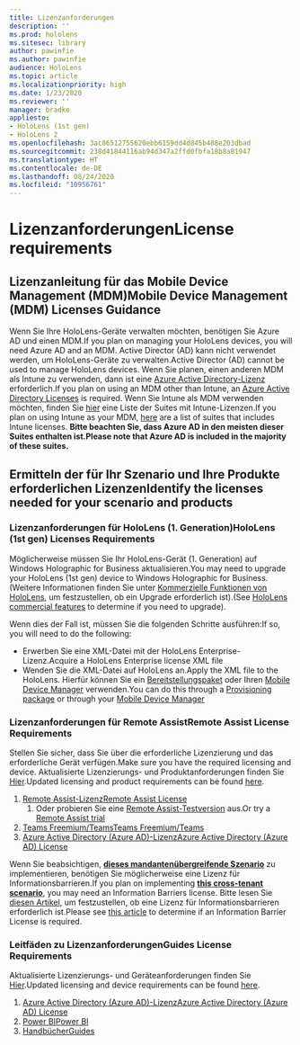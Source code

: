 ```yaml
---
title: Lizenzanforderungen
description: ''
ms.prod: hololens
ms.sitesec: library
author: pawinfie
ms.author: pawinfie
audience: HoloLens
ms.topic: article
ms.localizationpriority: high
ms.date: 1/23/2020
ms.reviewer: ''
manager: bradke
appliesto:
- HoloLens (1st gen)
- HoloLens 2
ms.openlocfilehash: 3ac86512755620ebb6159dd4d845b488e203dbad
ms.sourcegitcommit: 238d41844116ab94d347a2ffd0fbfa18b8a81947
ms.translationtype: HT
ms.contentlocale: de-DE
ms.lasthandoff: 08/24/2020
ms.locfileid: "10956761"
---
```

# <span data-ttu-id="9000b-102">Lizenzanforderungen</span><span class="sxs-lookup"><span data-stu-id="9000b-102">License requirements</span></span>

## <span data-ttu-id="9000b-103">Lizenzanleitung für das Mobile Device Management (MDM)</span><span class="sxs-lookup"><span data-stu-id="9000b-103">Mobile Device Management (MDM) Licenses Guidance</span></span>

<span data-ttu-id="9000b-104">Wenn Sie Ihre HoloLens-Geräte verwalten möchten, benötigen Sie Azure AD und einen MDM.</span><span class="sxs-lookup"><span data-stu-id="9000b-104">If you plan on managing your HoloLens devices, you will need Azure AD and an MDM.</span></span> <span data-ttu-id="9000b-105">Active Director (AD) kann nicht verwendet werden, um HoloLens-Geräte zu verwalten.</span><span class="sxs-lookup"><span data-stu-id="9000b-105">Active Director (AD) cannot be used to manage HoloLens devices.</span></span>
<span data-ttu-id="9000b-106">Wenn Sie planen, einen anderen MDM als Intune zu verwenden, dann ist eine [Azure Active Directory-Lizenz](https://docs.microsoft.com/azure/active-directory/fundamentals/active-directory-whatis) erforderlich.</span><span class="sxs-lookup"><span data-stu-id="9000b-106">If you plan on using an MDM other than Intune, an [Azure Active Directory Licenses](https://docs.microsoft.com/azure/active-directory/fundamentals/active-directory-whatis) is required.</span></span>
<span data-ttu-id="9000b-107">Wenn Sie Intune als MDM verwenden möchten, finden Sie [hier](https://docs.microsoft.com/intune/fundamentals/licenses) eine Liste der Suites mit Intune-Lizenzen.</span><span class="sxs-lookup"><span data-stu-id="9000b-107">If you plan on using Intune as your MDM,  [here](https://docs.microsoft.com/intune/fundamentals/licenses) are a list of suites that includes Intune licenses.</span></span> **<span data-ttu-id="9000b-108">Bitte beachten Sie, dass Azure AD in den meisten dieser Suites enthalten ist.</span><span class="sxs-lookup"><span data-stu-id="9000b-108">Please note that Azure AD is included in the majority of these suites.</span></span>**

## <span data-ttu-id="9000b-109">Ermitteln der für Ihr Szenario und Ihre Produkte erforderlichen Lizenzen</span><span class="sxs-lookup"><span data-stu-id="9000b-109">Identify the licenses needed for your scenario and products</span></span>

### <span data-ttu-id="9000b-110">Lizenzanforderungen für HoloLens (1. Generation)</span><span class="sxs-lookup"><span data-stu-id="9000b-110">HoloLens (1st gen) Licenses Requirements</span></span>

<span data-ttu-id="9000b-111">Möglicherweise müssen Sie Ihr HoloLens-Gerät (1. Generation) auf Windows Holographic for Business aktualisieren.</span><span class="sxs-lookup"><span data-stu-id="9000b-111">You may need to upgrade your HoloLens (1st gen) device to Windows Holographic for Business.</span></span> <span data-ttu-id="9000b-112">(Weitere Informationen finden Sie unter [Kommerzielle Funktionen von HoloLens](holoLens-commercial-features.md#feature-comparison-between-editions), um festzustellen, ob ein Upgrade erforderlich ist).</span><span class="sxs-lookup"><span data-stu-id="9000b-112">(See [HoloLens commercial features](holoLens-commercial-features.md#feature-comparison-between-editions) to determine if you need to upgrade).</span></span>

 <span data-ttu-id="9000b-113">Wenn dies der Fall ist, müssen Sie die folgenden Schritte ausführen:</span><span class="sxs-lookup"><span data-stu-id="9000b-113">If so, you will need to do the following:</span></span>

- <span data-ttu-id="9000b-114">Erwerben Sie eine XML-Datei mit der HoloLens Enterprise-Lizenz.</span><span class="sxs-lookup"><span data-stu-id="9000b-114">Acquire a HoloLens Enterprise license XML file</span></span>
- <span data-ttu-id="9000b-115">Wenden Sie die XML-Datei auf HoloLens an.</span><span class="sxs-lookup"><span data-stu-id="9000b-115">Apply the XML file to the HoloLens.</span></span> <span data-ttu-id="9000b-116">Hierfür können Sie ein [Bereitstellungspaket](hololens-provisioning.md) oder Ihren [Mobile Device Manager](https://docs.microsoft.com/intune/configuration/holographic-upgrade) verwenden.</span><span class="sxs-lookup"><span data-stu-id="9000b-116">You can do this through a [Provisioning package](hololens-provisioning.md) or through your [Mobile Device Manager](https://docs.microsoft.com/intune/configuration/holographic-upgrade)</span></span>

### <span data-ttu-id="9000b-117">Lizenzanforderungen für Remote Assist</span><span class="sxs-lookup"><span data-stu-id="9000b-117">Remote Assist License Requirements</span></span>

<span data-ttu-id="9000b-118">Stellen Sie sicher, dass Sie über die erforderliche Lizenzierung und das erforderliche Gerät verfügen.</span><span class="sxs-lookup"><span data-stu-id="9000b-118">Make sure you have the required licensing and device.</span></span> <span data-ttu-id="9000b-119">Aktualisierte Lizenzierungs- und Produktanforderungen finden Sie [Hier](https://docs.microsoft.com/dynamics365/mixed-reality/remote-assist/requirements).</span><span class="sxs-lookup"><span data-stu-id="9000b-119">Updated licensing and product requirements can be found [here](https://docs.microsoft.com/dynamics365/mixed-reality/remote-assist/requirements).</span></span>

1. [<span data-ttu-id="9000b-120">Remote Assist-Lizenz</span><span class="sxs-lookup"><span data-stu-id="9000b-120">Remote Assist License</span></span>](https://docs.microsoft.com/dynamics365/mixed-reality/remote-assist/buy-and-deploy-remote-assist)
    1. <span data-ttu-id="9000b-121">Oder probieren Sie eine [Remote Assist-Testversion](https://docs.microsoft.com/dynamics365/mixed-reality/remote-assist/try-remote-assist) aus.</span><span class="sxs-lookup"><span data-stu-id="9000b-121">Or try a [Remote Assist trial](https://docs.microsoft.com/dynamics365/mixed-reality/remote-assist/try-remote-assist)</span></span>
1. [<span data-ttu-id="9000b-122">Teams Freemium/Teams</span><span class="sxs-lookup"><span data-stu-id="9000b-122">Teams Freemium/Teams</span></span>](https://products.office.com/microsoft-teams/free)
1. [<span data-ttu-id="9000b-123">Azure Active Directory (Azure AD)-Lizenz</span><span class="sxs-lookup"><span data-stu-id="9000b-123">Azure Active Directory (Azure AD) License</span></span>](https://docs.microsoft.com/azure/active-directory/fundamentals/active-directory-whatis)

<span data-ttu-id="9000b-124">Wenn Sie beabsichtigen, **[dieses mandantenübergreifende Szenario](https://docs.microsoft.com/dynamics365/mixed-reality/remote-assist/cross-tenant-overview#scenario-2-leasing-services-to-other-tenants)** zu implementieren, benötigen Sie möglicherweise eine Lizenz für Informationsbarrieren.</span><span class="sxs-lookup"><span data-stu-id="9000b-124">If you plan on implementing **[this cross-tenant scenario](https://docs.microsoft.com/dynamics365/mixed-reality/remote-assist/cross-tenant-overview#scenario-2-leasing-services-to-other-tenants)**, you may need an Information Barriers license.</span></span> <span data-ttu-id="9000b-125">Bitte lesen Sie [diesen Artikel](https://docs.microsoft.com/dynamics365/mixed-reality/remote-assist/cross-tenant-licensing-implementation#step-1-determine-if-information-barriers-are-necessary), um festzustellen, ob eine Lizenz für Informationsbarrieren erforderlich ist.</span><span class="sxs-lookup"><span data-stu-id="9000b-125">Please see [this article](https://docs.microsoft.com/dynamics365/mixed-reality/remote-assist/cross-tenant-licensing-implementation#step-1-determine-if-information-barriers-are-necessary) to determine if an Information Barrier License is required.</span></span>

### <span data-ttu-id="9000b-126">Leitfäden zu Lizenzanforderungen</span><span class="sxs-lookup"><span data-stu-id="9000b-126">Guides License Requirements</span></span>

<span data-ttu-id="9000b-127">Aktualisierte Lizenzierungs- und Geräteanforderungen finden Sie [Hier](https://docs.microsoft.com/dynamics365/mixed-reality/guides/requirements).</span><span class="sxs-lookup"><span data-stu-id="9000b-127">Updated licensing and device requirements can be found [here](https://docs.microsoft.com/dynamics365/mixed-reality/guides/requirements).</span></span>

1. [<span data-ttu-id="9000b-128">Azure Active Directory (Azure AD)-Lizenz</span><span class="sxs-lookup"><span data-stu-id="9000b-128">Azure Active Directory (Azure AD) License</span></span>](https://docs.microsoft.com/azure/active-directory/fundamentals/active-directory-whatis)
1. [<span data-ttu-id="9000b-129">Power BI</span><span class="sxs-lookup"><span data-stu-id="9000b-129">Power BI</span></span>](https://powerbi.microsoft.com/desktop/)
1. [<span data-ttu-id="9000b-130">Handbücher</span><span class="sxs-lookup"><span data-stu-id="9000b-130">Guides</span></span>](https://docs.microsoft.com/dynamics365/mixed-reality/guides/setup)
